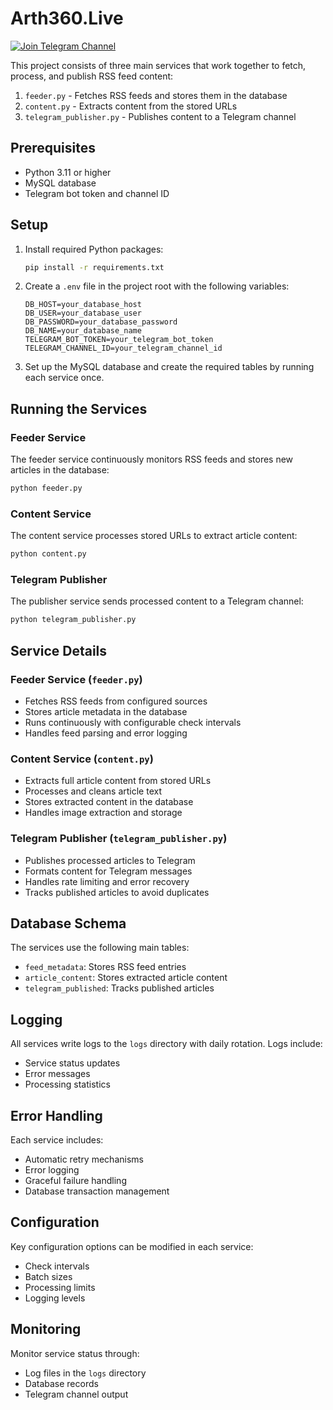 # Arth360.Live

[![Join Telegram Channel](https://img.shields.io/badge/Join%20Telegram-Arth360-blue)](https://t.me/artha360)

This project consists of three main services that work together to fetch, process, and publish RSS feed content:

1. `feeder.py` - Fetches RSS feeds and stores them in the database
2. `content.py` - Extracts content from the stored URLs
3. `telegram_publisher.py` - Publishes content to a Telegram channel

## Prerequisites

- Python 3.11 or higher
- MySQL database
- Telegram bot token and channel ID

## Setup

1. Install required Python packages:
   ```bash
   pip install -r requirements.txt
   ```

2. Create a `.env` file in the project root with the following variables:
   ```
   DB_HOST=your_database_host
   DB_USER=your_database_user
   DB_PASSWORD=your_database_password
   DB_NAME=your_database_name
   TELEGRAM_BOT_TOKEN=your_telegram_bot_token
   TELEGRAM_CHANNEL_ID=your_telegram_channel_id
   ```

3. Set up the MySQL database and create the required tables by running each service once.

## Running the Services

### Feeder Service
The feeder service continuously monitors RSS feeds and stores new articles in the database:
```bash
python feeder.py
```

### Content Service
The content service processes stored URLs to extract article content:
```bash
python content.py
```

### Telegram Publisher
The publisher service sends processed content to a Telegram channel:
```bash
python telegram_publisher.py
```

## Service Details

### Feeder Service (`feeder.py`)
- Fetches RSS feeds from configured sources
- Stores article metadata in the database
- Runs continuously with configurable check intervals
- Handles feed parsing and error logging

### Content Service (`content.py`)
- Extracts full article content from stored URLs
- Processes and cleans article text
- Stores extracted content in the database
- Handles image extraction and storage

### Telegram Publisher (`telegram_publisher.py`)
- Publishes processed articles to Telegram
- Formats content for Telegram messages
- Handles rate limiting and error recovery
- Tracks published articles to avoid duplicates

## Database Schema

The services use the following main tables:
- `feed_metadata`: Stores RSS feed entries
- `article_content`: Stores extracted article content
- `telegram_published`: Tracks published articles

## Logging

All services write logs to the `logs` directory with daily rotation. Logs include:
- Service status updates
- Error messages
- Processing statistics

## Error Handling

Each service includes:
- Automatic retry mechanisms
- Error logging
- Graceful failure handling
- Database transaction management

## Configuration

Key configuration options can be modified in each service:
- Check intervals
- Batch sizes
- Processing limits
- Logging levels

## Monitoring

Monitor service status through:
- Log files in the `logs` directory
- Database records
- Telegram channel output 
